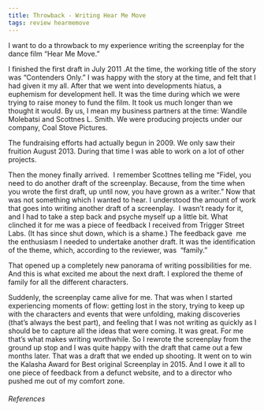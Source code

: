 ```yaml
---
title: Throwback - Writing Hear Me Move
tags: review hearmemove
---
```

  

I want to do a throwback to my experience writing the screenplay for the dance film “Hear Me Move.”

  

I finished the first draft in July 2011 .At the time, the working title of the story was “Contenders Only.” I was happy with the story at the time, and felt that I had given it my all. After that we went into developments hiatus, a euphemism for development hell. It was the time during which we were trying to raise money to fund the film. It took us much longer than we thought it would. By us, I mean my business partners at the time: Wandile Molebatsi and Scottnes L. Smith. We were producing projects under our company, Coal Stove Pictures.

  

The fundraising efforts had actually begun in 2009. We only saw their fruition August 2013. During that time I was able to work on a lot of other projects.

  

Then the money finally arrived.  I remember Scottnes telling me “Fidel, you need to do another draft of the screenplay. Because, from the time when you wrote the first draft, up until now, you have grown as a writer.” Now that was not something which I wanted to hear. I understood the amount of work that goes into writing another draft of a screenplay.  I wasn’t ready for it, and I had to take a step back and psyche myself up a little bit. What clinched it for me was a piece of feedback I received from Trigger Street Labs. (It has since shut down, which is a shame.) The feedback gave  me the enthusiasm I needed to undertake another draft. It was the identification of the theme, which, according to the reviewer, was  “family.” 

  

That opened up a completely new panorama of writing possibilities for me. And this is what excited me about the next draft. I explored the theme of family for all the different characters. 

  

Suddenly, the screenplay came alive for me. That was when I started experiencing moments of flow: getting lost in the story, trying to keep up with the characters and events that were unfolding, making discoveries (that’s always the best part), and feeling that I was not writing as quickly as I should be to capture all the ideas that were coming. It was great. For me that’s what makes writing worthwhile. So I rewrote the screenplay from the ground up stop and I was quite happy with the draft that came out a few months later. That was a draft that we ended up shooting. It went on to win the Kalasha Award for Best original Screenplay in 2015. And I owe it all to one piece of feedback from a defunct website, and to a director who pushed me out of my comfort zone.









###### References